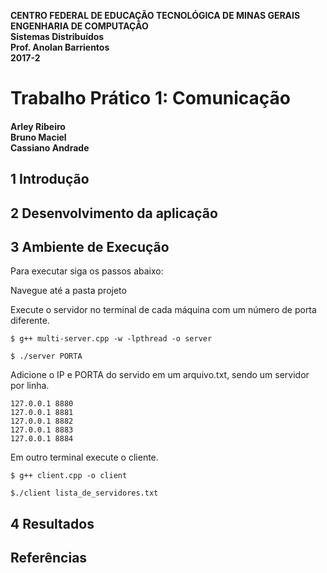 
**CENTRO FEDERAL DE EDUCAÇÃO TECNOLÓGICA DE MINAS GERAIS
ENGENHARIA DE COMPUTAÇÃO <br />
Sistemas Distribuídos <br />
Prof. Anolan Barrientos <br />
2017-2**

# Trabalho Prático 1: Comunicação

#### Arley Ribeiro <br /> Bruno Maciel <br /> Cassiano Andrade

## 1 Introdução


## 2 Desenvolvimento da aplicação

## 3 Ambiente de Execução

Para executar siga os passos abaixo:

Navegue até a pasta projeto

Execute o servidor no terminal de cada máquina com um número de porta diferente.

`$ g++ multi-server.cpp -w -lpthread -o server`

`$ ./server PORTA`

Adicione o IP e PORTA do servido em um arquivo.txt, sendo um servidor por linha.

```
127.0.0.1 8880 
127.0.0.1 8881 
127.0.0.1 8882 
127.0.0.1 8883
127.0.0.1 8884 
```

Em outro terminal execute o cliente.

`$ g++ client.cpp -o client`

`$./client lista_de_servidores.txt`

## 4 Resultados



## Referências
